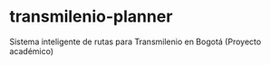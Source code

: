 # transmilenio-planner
Sistema inteligente de rutas para Transmilenio en Bogotá (Proyecto académico)
